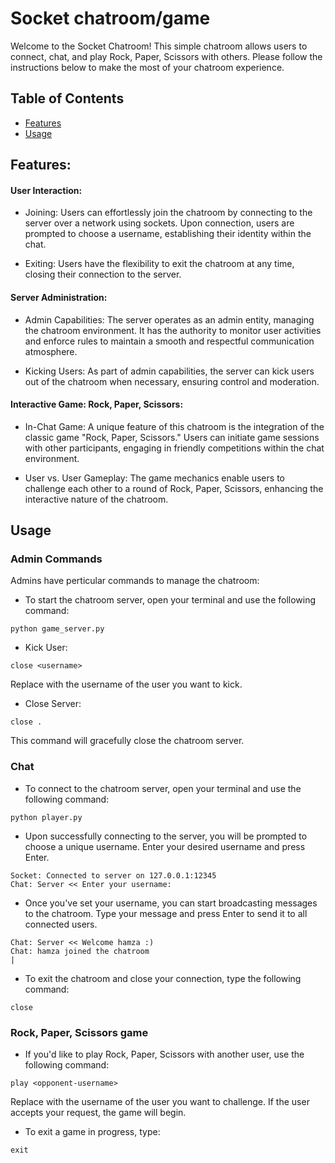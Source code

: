 # Socket chatroom/game

Welcome to the Socket Chatroom! This simple chatroom allows users to connect, chat, and play Rock, Paper, Scissors with others. Please follow the instructions below to make the most of your chatroom experience.
## Table of Contents

-   [Features](#features)
-   [Usage](#usage)



## Features:

#### User Interaction:

- Joining: Users can effortlessly join the chatroom by connecting to the server over a network using sockets. Upon connection, users are prompted to choose a username, establishing their identity within the chat.

- Exiting: Users have the flexibility to exit the chatroom at any time, closing their connection to the server.

#### Server Administration:

- Admin Capabilities: The server operates as an admin entity, managing the chatroom environment. It has the authority to monitor user activities and enforce rules to maintain a smooth and respectful communication atmosphere.

- Kicking Users: As part of admin capabilities, the server can kick users out of the chatroom when necessary, ensuring control and moderation.

#### Interactive Game: Rock, Paper, Scissors:

- In-Chat Game: A unique feature of this chatroom is the integration of the classic game "Rock, Paper, Scissors." Users can initiate game sessions with other participants, engaging in friendly competitions within the chat environment.

- User vs. User Gameplay: The game mechanics enable users to challenge each other to a round of Rock, Paper, Scissors, enhancing the interactive nature of the chatroom.

## Usage

### Admin Commands
Admins have perticular commands to manage the chatroom:
- To start the chatroom server, open your terminal and use the following command:
```
python game_server.py
```
- Kick User:
```
close <username>
```
Replace <username> with the username of the user you want to kick.

- Close Server:

```
close .
```
This command will gracefully close the chatroom server.


### Chat
- To connect to the chatroom server, open your terminal and use the following command:
```
python player.py 
```
- Upon successfully connecting to the server, you will be prompted to choose a unique username. Enter your desired username and press Enter.
```
Socket: Connected to server on 127.0.0.1:12345
Chat: Server << Enter your username:
```

- Once you've set your username, you can start broadcasting messages to the chatroom. Type your message and press Enter to send it to all connected users.
```
Chat: Server << Welcome hamza :)
Chat: hamza joined the chatroom
|
```
- To exit the chatroom and close your connection, type the following command:
```
close
```
### Rock, Paper, Scissors game
- If you'd like to play Rock, Paper, Scissors with another user, use the following command:

```
play <opponent-username>
```
Replace <opponent-username> with the username of the user you want to challenge. If the user accepts your request, the game will begin.
- To exit a game in progress, type:
``` 
exit
```
